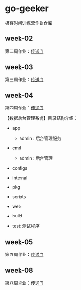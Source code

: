 # go-geeker

极客时间训练营作业仓库

## week-02

第二周作业：[传送门](week-02/main.go)

## week-03

第三周作业：[传送门](week-03/server.go)

## week-04

第四周作业：[传送门](week-04)

【数据后台管理系统】目录结构介绍：
- app
  - admin : 后台管理服务
- cmd
  - admin : 后台管理
- configs 
- internal

- pkg

- scripts

- web

- build
- test: 测试程序

## week-05

第五周作业：[传送门](week-05/rolling_num.go)

## week-08

第八周卓业：[传送门](week-08/redis-benchmark.md)